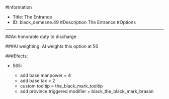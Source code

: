 #Information
 - Title: The Entrance
 - ID: black_demesne.49
#Description
The Entrance
#Options

___
##An honorable duty to discharge

###AI weighting:
AI weights this option at 50


###Efects:<ul><li>565:</li><ul><li>add base manpower = 4</li><li>add base tax = 2</li><li>custom tooltip = the_black_mark_tooltip</li><li>add province triggered modifier = black_the_black_mark_brasan</li></ul></ul>
